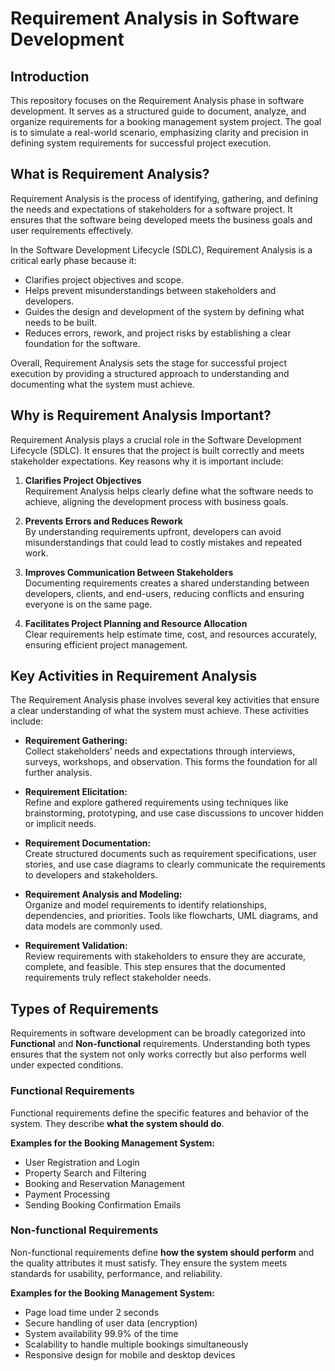 # Requirement Analysis in Software Development

## Introduction
This repository focuses on the Requirement Analysis phase in software development. 
It serves as a structured guide to document, analyze, and organize requirements for a booking management system project. 
The goal is to simulate a real-world scenario, emphasizing clarity and precision in defining system requirements for successful project execution.

## What is Requirement Analysis?

Requirement Analysis is the process of identifying, gathering, and defining the needs and expectations of stakeholders for a software project. 
It ensures that the software being developed meets the business goals and user requirements effectively.

In the Software Development Lifecycle (SDLC), Requirement Analysis is a critical early phase because it:

- Clarifies project objectives and scope.
- Helps prevent misunderstandings between stakeholders and developers.
- Guides the design and development of the system by defining what needs to be built.
- Reduces errors, rework, and project risks by establishing a clear foundation for the software.

Overall, Requirement Analysis sets the stage for successful project execution by providing a structured approach to understanding and documenting what the system must achieve.

## Why is Requirement Analysis Important?

Requirement Analysis plays a crucial role in the Software Development Lifecycle (SDLC). It ensures that the project is built correctly and meets stakeholder expectations. Key reasons why it is important include:

1. **Clarifies Project Objectives**  
   Requirement Analysis helps clearly define what the software needs to achieve, aligning the development process with business goals.

2. **Prevents Errors and Reduces Rework**  
   By understanding requirements upfront, developers can avoid misunderstandings that could lead to costly mistakes and repeated work.

3. **Improves Communication Between Stakeholders**  
   Documenting requirements creates a shared understanding between developers, clients, and end-users, reducing conflicts and ensuring everyone is on the same page.

4. **Facilitates Project Planning and Resource Allocation**  
   Clear requirements help estimate time, cost, and resources accurately, ensuring efficient project management.

## Key Activities in Requirement Analysis

The Requirement Analysis phase involves several key activities that ensure a clear understanding of what the system must achieve. These activities include:

- **Requirement Gathering:**  
  Collect stakeholders’ needs and expectations through interviews, surveys, workshops, and observation. This forms the foundation for all further analysis.

- **Requirement Elicitation:**  
  Refine and explore gathered requirements using techniques like brainstorming, prototyping, and use case discussions to uncover hidden or implicit needs.

- **Requirement Documentation:**  
  Create structured documents such as requirement specifications, user stories, and use case diagrams to clearly communicate the requirements to developers and stakeholders.

- **Requirement Analysis and Modeling:**  
  Organize and model requirements to identify relationships, dependencies, and priorities. Tools like flowcharts, UML diagrams, and data models are commonly used.

- **Requirement Validation:**  
  Review requirements with stakeholders to ensure they are accurate, complete, and feasible. This step ensures that the documented requirements truly reflect stakeholder needs.

## Types of Requirements

Requirements in software development can be broadly categorized into **Functional** and **Non-functional** requirements. Understanding both types ensures that the system not only works correctly but also performs well under expected conditions.

### Functional Requirements
Functional requirements define the specific features and behavior of the system. They describe **what the system should do**.  

**Examples for the Booking Management System:**
- User Registration and Login
- Property Search and Filtering
- Booking and Reservation Management
- Payment Processing
- Sending Booking Confirmation Emails

### Non-functional Requirements
Non-functional requirements define **how the system should perform** and the quality attributes it must satisfy. They ensure the system meets standards for usability, performance, and reliability.  

**Examples for the Booking Management System:**
- Page load time under 2 seconds
- Secure handling of user data (encryption)
- System availability 99.9% of the time
- Scalability to handle multiple bookings simultaneously
- Responsive design for mobile and desktop devices



